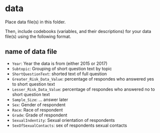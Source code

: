 # data

Place data file(s) in this folder.

Then, include codebooks (variables, and their descriptions) for your data file(s)
using the following format.

## name of data file

- `Year`: Year the data is from (either 2015 or 2017)
- `Subtopic`: Grouping of short question text by topic  
- `ShortQuestionText`: shorted text of full question
- `Greater_Risk_Data_Value`: percentage of respondes who answered yes to short question text 
- `Lesser_Risk_Data_Value`: percentage of respondes who answered no to short question text 
- `Sample_Size`: ... answer later
- `Sex`: Gender of respondent
- `Race`: Race of respondent
- `Grade`: Grade of respondent
- `SexualIndentity`: Sexual orientation of respondents
- `SexOfSexualContacts`: sex of respondents sexual contacts
